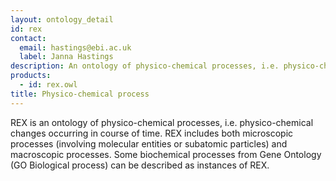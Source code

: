 ```yaml
---
layout: ontology_detail
id: rex
contact: 
  email: hastings@ebi.ac.uk
  label: Janna Hastings
description: An ontology of physico-chemical processes, i.e. physico-chemical changes occurring in course of time.
products: 
  - id: rex.owl
title: Physico-chemical process
---
```


REX is an ontology of physico-chemical processes, i.e. physico-chemical changes occurring in course of time. REX includes both microscopic processes (involving molecular entities or subatomic particles) and macroscopic processes. Some biochemical processes from Gene Ontology (GO Biological process) can be described as instances of REX.
